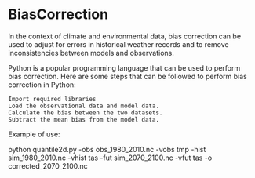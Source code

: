 # BiasCorrection
In the context of climate and environmental data, bias correction can be used to adjust for errors in historical weather records and to remove inconsistencies between models and observations.

Python is a popular programming language that can be used to perform bias correction. Here are some steps that can be followed to perform bias correction in Python:

    Import required libraries 
    Load the observational data and model data.
    Calculate the bias between the two datasets.
    Subtract the mean bias from the model data.
    
    
Example of use:

python quantile2d.py -obs obs_1980_2010.nc -vobs tmp -hist sim_1980_2010.nc -vhist tas -fut sim_2070_2100.nc -vfut tas -o corrected_2070_2100.nc

    
